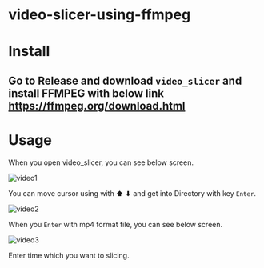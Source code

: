 # video-slicer-using-ffmpeg

# Install

Go to Release and download `video_slicer`
and install FFMPEG with below link https://ffmpeg.org/download.html 
---

# Usage

When you open video_slicer, you can see below screen.

![video1](https://user-images.githubusercontent.com/57933815/187147402-5f6e1a45-3c0d-4a9b-979f-87fb95408517.png)

You can move cursor using with ⬆︎ ⬇︎ and get into Directory with key `Enter`.


![video2](https://user-images.githubusercontent.com/57933815/187147424-70f0d136-13de-47d3-bb94-efd663d28b5c.png)

When you `Enter` with mp4 format file, you can see below screen.

![video3](https://user-images.githubusercontent.com/57933815/187147434-4f953710-e7ba-45da-aef3-3f9db98daa37.png)

Enter time which you want to slicing.
